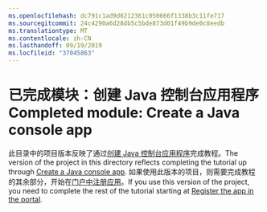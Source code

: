 ```yaml
---
ms.openlocfilehash: dc791c1ad9d6212361c050666f1338b3c11fe717
ms.sourcegitcommit: 24c4290a6d28db5c5bde873d01f49b9de0c8eedb
ms.translationtype: MT
ms.contentlocale: zh-CN
ms.lasthandoff: 09/19/2019
ms.locfileid: "37045863"
---
```

# <a name="completed-module-create-a-java-console-app"></a><span data-ttu-id="a0e47-101">已完成模块：创建 Java 控制台应用程序</span><span class="sxs-lookup"><span data-stu-id="a0e47-101">Completed module: Create a Java console app</span></span>

<span data-ttu-id="a0e47-102">此目录中的项目版本反映了通过[创建 Java 控制台应用程序](https://docs.microsoft.com/graph/tutorials/java?tutorial-step=1)完成教程。</span><span class="sxs-lookup"><span data-stu-id="a0e47-102">The version of the project in this directory reflects completing the tutorial up through [Create a Java console app](https://docs.microsoft.com/graph/tutorials/java?tutorial-step=1).</span></span> <span data-ttu-id="a0e47-103">如果使用此版本的项目，则需要完成教程的其余部分，开始在[门户中注册应用](https://docs.microsoft.com/graph/tutorials/java?tutorial-step=2)。</span><span class="sxs-lookup"><span data-stu-id="a0e47-103">If you use this version of the project, you need to complete the rest of the tutorial starting at [Register the app in the portal](https://docs.microsoft.com/graph/tutorials/java?tutorial-step=2).</span></span>
